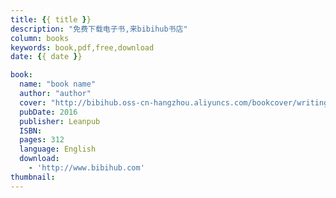 ```yaml
---
title: {{ title }}
description: "免费下载电子书,来bibihub书店"
column: books
keywords: book,pdf,free,download
date: {{ date }}

book:
  name: "book name"
  author: "author"
  cover: "http://bibihub.oss-cn-hangzhou.aliyuncs.com/bookcover/writing-apis-with-lumen.jpg"
  pubDate: 2016
  publisher: Leanpub
  ISBN: 
  pages: 312
  language: English
  download:
    - 'http://www.bibihub.com'
thumbnail: 
---
```

